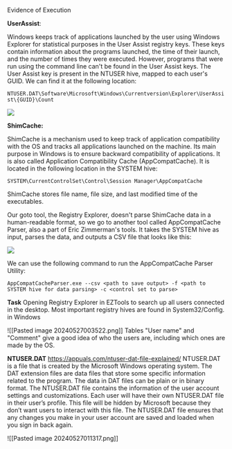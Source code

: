 Evidence of Execution

**UserAssist**:

Windows keeps track of applications launched by the user using Windows Explorer for statistical purposes in the User Assist registry keys. These keys contain information about the programs launched, the time of their launch, and the number of times they were executed. However, programs that were run using the command line can't be found in the User Assist keys. The User Assist key is present in the NTUSER hive, mapped to each user's GUID. We can find it at the following location:

`NTUSER.DAT\Software\Microsoft\Windows\Currentversion\Explorer\UserAssist\{GUID}\Count`


![](https://tryhackme-images.s3.amazonaws.com/user-uploads/61306d87a330ed00419e22e7/room-content/9bd8461865865ac3ff774c8a88d1afd5.png)

**ShimCache:**  

ShimCache is a mechanism used to keep track of application compatibility with the OS and tracks all applications launched on the machine. Its main purpose in Windows is to ensure backward compatibility of applications. It is also called Application Compatibility Cache (AppCompatCache). It is located in the following location in the SYSTEM hive:

`SYSTEM\CurrentControlSet\Control\Session Manager\AppCompatCache`  

ShimCache stores file name, file size, and last modified time of the executables.

Our goto tool, the Registry Explorer, doesn't parse ShimCache data in a human-readable format, so we go to another tool called AppCompatCache Parser, also a part of Eric Zimmerman's tools. It takes the SYSTEM hive as input, parses the data, and outputs a CSV file that looks like this:

![](https://tryhackme-images.s3.amazonaws.com/user-uploads/61306d87a330ed00419e22e7/room-content/aad7dc918dbf3b1ab207dd71d03e8c0c.png)

We can use the following command to run the AppCompatCache Parser Utility:

`AppCompatCacheParser.exe --csv <path to save output> -f <path to SYSTEM hive for data parsing> -c <control set to parse>`

**Task**
Opening Registry Explorer in EZTools to search up all users connected in the desktop.
Most important registry hives are found in System32/Config. in Windows 

![[Pasted image 20240527003522.png]]
Tables "User name" and "Comment" give a good idea of who the users are, including which ones are made by the OS.

**NTUSER.DAT**
https://appuals.com/ntuser-dat-file-explained/
NTUSER.DAT is a file that is created by the Microsoft Windows operating system. The DAT extension files are data files that store some specific information related to the program. The data in DAT files can be plain or in binary format. The NTUSER.DAT file contains the information of the user account settings and customizations. Each user will have their own NTUSER.DAT file in their user’s profile. This file will be hidden by Microsoft because they don’t want users to interact with this file. The NTUSER.DAT file ensures that any changes you make in your user account are saved and loaded when you sign in back again.

![[Pasted image 20240527011317.png]]
